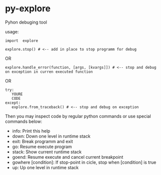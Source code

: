 # py-explore
Pyhon debuging tool

usage:
```
import  explore 

explore.stop() # <-- add in place to stop programm for debug
```

OR

```
explore.handle_error(function, [args, [kvargs]]) # <-- stop and debug on exception in curren executed function
```
OR 
```
try:
   YOURE
   CODE
except:
   explore.from_traceback() # <-- stop and debug on exception
```


Then you may inspect code by regular python commands or use special commands below:

+ info:   Print this help
+ down:   Down one level in runtime stack
+ exit:   Break programm and exit
+ go:     Resume execute program
+ stack:  Show current runtime stack
+ goend:  Resume execute and cancel current breakpoint
+ gowhere [condition]:    If stop-point in cicle, stop when [condition] is true
+ up:     Up one level in runtime stack

